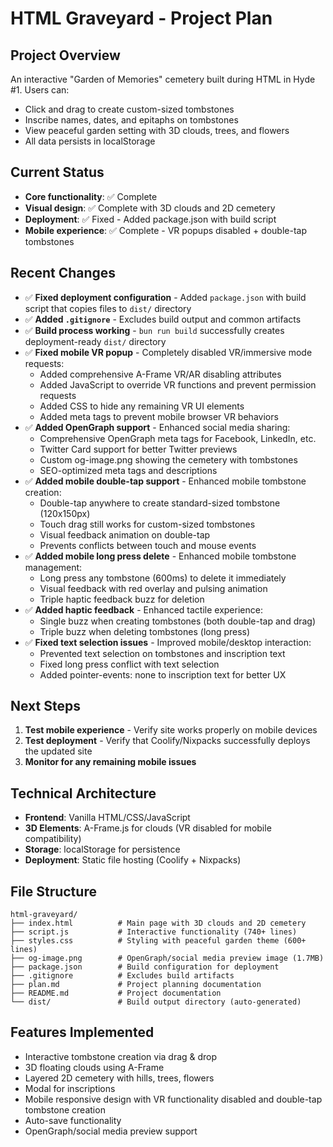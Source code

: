 # HTML Graveyard - Project Plan

## Project Overview

An interactive "Garden of Memories" cemetery built during HTML in Hyde #1. Users can:

- Click and drag to create custom-sized tombstones
- Inscribe names, dates, and epitaphs on tombstones
- View peaceful garden setting with 3D clouds, trees, and flowers
- All data persists in localStorage

## Current Status

- **Core functionality**: ✅ Complete
- **Visual design**: ✅ Complete with 3D clouds and 2D cemetery
- **Deployment**: ✅ Fixed - Added package.json with build script
- **Mobile experience**: ✅ Complete - VR popups disabled + double-tap tombstones

## Recent Changes

- ✅ **Fixed deployment configuration** - Added `package.json` with build script that copies files to `dist/` directory
- ✅ **Added `.gitignore`** - Excludes build output and common artifacts
- ✅ **Build process working** - `bun run build` successfully creates deployment-ready `dist/` directory
- ✅ **Fixed mobile VR popup** - Completely disabled VR/immersive mode requests:
  - Added comprehensive A-Frame VR/AR disabling attributes
  - Added JavaScript to override VR functions and prevent permission requests
  - Added CSS to hide any remaining VR UI elements
  - Added meta tags to prevent mobile browser VR behaviors
- ✅ **Added OpenGraph support** - Enhanced social media sharing:
  - Comprehensive OpenGraph meta tags for Facebook, LinkedIn, etc.
  - Twitter Card support for better Twitter previews
  - Custom og-image.png showing the cemetery with tombstones
  - SEO-optimized meta tags and descriptions
- ✅ **Added mobile double-tap support** - Enhanced mobile tombstone creation:
  - Double-tap anywhere to create standard-sized tombstone (120x150px)
  - Touch drag still works for custom-sized tombstones
  - Visual feedback animation on double-tap
  - Prevents conflicts between touch and mouse events
- ✅ **Added mobile long press delete** - Enhanced mobile tombstone management:
  - Long press any tombstone (600ms) to delete it immediately
  - Visual feedback with red overlay and pulsing animation
  - Triple haptic feedback buzz for deletion
- ✅ **Added haptic feedback** - Enhanced tactile experience:
  - Single buzz when creating tombstones (both double-tap and drag)
  - Triple buzz when deleting tombstones (long press)
- ✅ **Fixed text selection issues** - Improved mobile/desktop interaction:
  - Prevented text selection on tombstones and inscription text
  - Fixed long press conflict with text selection
  - Added pointer-events: none to inscription text for better UX

## Next Steps

1. **Test mobile experience** - Verify site works properly on mobile devices
2. **Test deployment** - Verify that Coolify/Nixpacks successfully deploys the updated site
3. **Monitor for any remaining mobile issues**

## Technical Architecture

- **Frontend**: Vanilla HTML/CSS/JavaScript
- **3D Elements**: A-Frame.js for clouds (VR disabled for mobile compatibility)
- **Storage**: localStorage for persistence
- **Deployment**: Static file hosting (Coolify + Nixpacks)

## File Structure

```
html-graveyard/
├── index.html          # Main page with 3D clouds and 2D cemetery
├── script.js           # Interactive functionality (740+ lines)
├── styles.css          # Styling with peaceful garden theme (600+ lines)
├── og-image.png        # OpenGraph/social media preview image (1.7MB)
├── package.json        # Build configuration for deployment
├── .gitignore          # Excludes build artifacts
├── plan.md             # Project planning documentation
├── README.md           # Project documentation
└── dist/               # Build output directory (auto-generated)
```

## Features Implemented

- Interactive tombstone creation via drag & drop
- 3D floating clouds using A-Frame
- Layered 2D cemetery with hills, trees, flowers
- Modal for inscriptions
- Mobile responsive design with VR functionality disabled and double-tap tombstone creation
- Auto-save functionality
- OpenGraph/social media preview support
